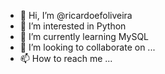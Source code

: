 - 👋 Hi, I’m @ricardoefoliveira
- 👀 I’m interested in Python
- 🌱 I’m currently learning MySQL
- 💞️ I’m looking to collaborate on ...
- 📫 How to reach me ...

<!---
ricardoefoliveira/ricardoefoliveira is a ✨ special ✨ repository because its `README.md` (this file) appears on your GitHub profile.
You can click the Preview link to take a look at your changes.
--->
